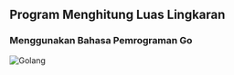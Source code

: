 ## Program Menghitung Luas Lingkaran
### Menggunakan Bahasa Pemrograman Go

![Golang](https://upload.wikimedia.org/wikipedia/commons/thumb/0/05/Go_Logo_Blue.svg/1200px-Go_Logo_Blue.svg.png)